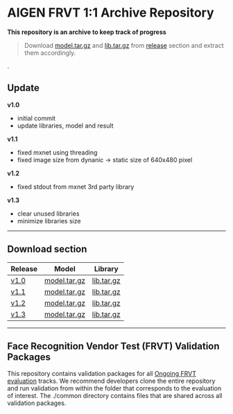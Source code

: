 # AIGEN FRVT 1:1 Archive Repository

**This repository is an archive to keep track of progress**


> Download [model.tar.gz](https://github.com/naiiytom/nist-frvt-archive/releases/download/v1.0/model.tar.gz) and [lib.tar.gz](https://github.com/naiiytom/nist-frvt-archive/releases/download/v1.0/lib.tar.gz) from [release](https://github.com/naiiytom/nist-frvt-archive/releases/) section and extract them accordingly.

.
## Update

**v1.0**
- initial commit
- update libraries, model and result

**v1.1**
- fixed mxnet using threading
- fixed image size from dynanic -> static size of 640x480 pixel

**v1.2**
- fixed stdout from mxnet 3rd party library

**v1.3**
- clear unused libraries
- minimize libraries size

---

## Download section

| Release | Model | Library |
|---------|-------|---------|
| [v1.0](https://github.com/naiiytom/nist-frvt-archive/releases/tag/v1.0) | [model.tar.gz](https://github.com/naiiytom/nist-frvt-archive/releases/download/v1.0/model.tar.gz) | [lib.tar.gz](https://github.com/naiiytom/nist-frvt-archive/releases/download/v1.0/lib.tar.gz) |
| [v1.1](https://github.com/naiiytom/nist-frvt-archive/releases/tag/v1.1) | [model.tar.gz](https://github.com/naiiytom/nist-frvt-archive/releases/download/v1.1/model.tar.gz) | [lib.tar.gz](https://github.com/naiiytom/nist-frvt-archive/releases/download/v1.1/lib.tar.gz) |
| [v1.2](https://github.com/naiiytom/nist-frvt-archive/releases/tag/v1.2) | [model.tar.gz](https://github.com/naiiytom/nist-frvt-archive/releases/download/v1.2/model.tar.gz) | [lib.tar.gz](https://github.com/naiiytom/nist-frvt-archive/releases/download/v1.2/lib.tar.gz) |
| [v1.3](https://github.com/naiiytom/nist-frvt-archive/releases/tag/v1.3) | [model.tar.gz](https://github.com/naiiytom/nist-frvt-archive/releases/download/v1.3/model.tar.gz) | [lib.tar.gz](https://github.com/naiiytom/nist-frvt-archive/releases/download/v1.3/lib.tar.gz) |

---

## Face Recognition Vendor Test (FRVT) Validation Packages
This repository contains validation packages for all [Ongoing FRVT evaluation](https://www.nist.gov/programs-projects/face-recognition-vendor-test-frvt-ongoing) tracks.
We recommend developers clone the entire repository and run validation from within
the folder that corresponds to the evaluation of interest.  The ./common directory
contains files that are shared across all validation packages.

